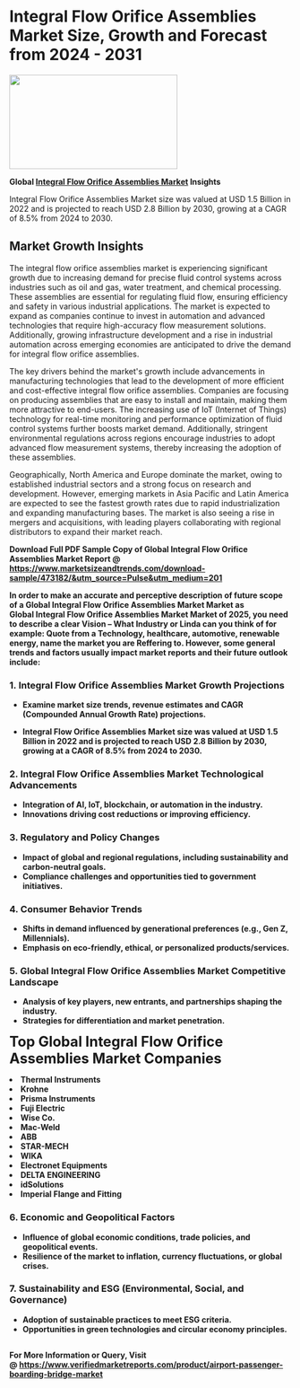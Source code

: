 <H1>Integral Flow Orifice Assemblies Market Size, Growth and Forecast from 2024 - 2031</H1><img class="aligncenter size-medium wp-image-584254" src="https://thirdeyenews.in/wp-content/uploads/2024/09/Global-Market-Research-300x168.jpeg" alt="" width="300" height="168" /><p><strong>Global&nbsp;<a href="https://www.marketsizeandtrends.com/download-sample/473182/&amp;utm_source=Pulse&amp;utm_medium=201">Integral Flow Orifice Assemblies Market</a> Insights</strong></p><p>Integral Flow Orifice Assemblies Market size was valued at USD 1.5 Billion in 2022 and is projected to reach USD 2.8 Billion by 2030, growing at a CAGR of 8.5% from 2024 to 2030.</p><p><h2>Market Growth Insights</h2> <p>The integral flow orifice assemblies market is experiencing significant growth due to increasing demand for precise fluid control systems across industries such as oil and gas, water treatment, and chemical processing. These assemblies are essential for regulating fluid flow, ensuring efficiency and safety in various industrial applications. The market is expected to expand as companies continue to invest in automation and advanced technologies that require high-accuracy flow measurement solutions. Additionally, growing infrastructure development and a rise in industrial automation across emerging economies are anticipated to drive the demand for integral flow orifice assemblies.</p> <p><strong></strong></p> <p>The key drivers behind the market's growth include advancements in manufacturing technologies that lead to the development of more efficient and cost-effective integral flow orifice assemblies. Companies are focusing on producing assemblies that are easy to install and maintain, making them more attractive to end-users. The increasing use of IoT (Internet of Things) technology for real-time monitoring and performance optimization of fluid control systems further boosts market demand. Additionally, stringent environmental regulations across regions encourage industries to adopt advanced flow measurement systems, thereby increasing the adoption of these assemblies.</p> <p>Geographically, North America and Europe dominate the market, owing to established industrial sectors and a strong focus on research and development. However, emerging markets in Asia Pacific and Latin America are expected to see the fastest growth rates due to rapid industrialization and expanding manufacturing bases. The market is also seeing a rise in mergers and acquisitions, with leading players collaborating with regional distributors to expand their market reach.</p> <p><strong></p><p><span class=""><strong>Download Full PDF Sample Copy of Global Integral Flow Orifice Assemblies Market Report</strong> @ <a href="https://www.marketsizeandtrends.com/download-sample/473182/&amp;utm_source=Pulse&amp;utm_medium=201" target="_blank">https://www.marketsizeandtrends.com/download-sample/473182/&amp;utm_source=Pulse&amp;utm_medium=201</a></span></p><p>In order to make an accurate and perceptive description of future scope of a Global&nbsp;Integral Flow Orifice Assemblies Market Market as Global&nbsp;Integral Flow Orifice Assemblies Market Market of 2025, you need to describe a clear Vision &ndash; What Industry or Linda can you think of for example: Quote from a Technology, healthcare, automotive, renewable energy, name the market you are Reffering to. However, some general trends and factors usually impact market reports and their future outlook include:</p><h3>1.&nbsp;<strong>Integral Flow Orifice Assemblies Market Growth Projections</strong></h3><ul><li>Examine market size trends, revenue estimates and CAGR (Compounded Annual Growth Rate) projections.</li><li><p>Integral Flow Orifice Assemblies Market size was valued at USD 1.5 Billion in 2022 and is projected to reach USD 2.8 Billion by 2030, growing at a CAGR of 8.5% from 2024 to 2030.</p></li></ul><h3>2.&nbsp;<strong>Integral Flow Orifice Assemblies Market Technological Advancements</strong></h3><ul><li>Integration of AI, IoT, blockchain, or automation in the industry.</li><li>Innovations driving cost reductions or improving efficiency.</li></ul><h3>3.&nbsp;<strong>Regulatory and Policy Changes</strong></h3><ul><li>Impact of global and regional regulations, including sustainability and carbon-neutral goals.</li><li>Compliance challenges and opportunities tied to government initiatives.</li></ul><h3>4.&nbsp;<strong>Consumer Behavior Trends</strong></h3><ul><li>Shifts in demand influenced by generational preferences (e.g., Gen Z, Millennials).</li><li>Emphasis on eco-friendly, ethical, or personalized products/services.</li></ul><h3>5.&nbsp;<strong>Global Integral Flow Orifice Assemblies Market Competitive Landscape</strong></h3><ul><li>Analysis of key players, new entrants, and partnerships shaping the industry.</li><li>Strategies for differentiation and market penetration.</li></ul><p data-pm-slice="1 1 []"><span style="color: inherit; font-family: inherit; font-size: 25px;">Top Global Integral Flow Orifice Assemblies Market Companies</span></p><div class="" data-test-id=""><p><li>Thermal Instruments</li><li> Krohne</li><li> Prisma Instruments</li><li> Fuji Electric</li><li> Wise Co.</li><li> Mac-Weld</li><li> ABB</li><li> STAR-MECH</li><li> WIKA</li><li> Electronet Equipments</li><li> DELTA ENGINEERING</li><li> idSolutions</li><li> Imperial Flange and Fitting</li></p></div><h3>6.&nbsp;<strong>Economic and Geopolitical Factors</strong></h3><ul><li>Influence of global economic conditions, trade policies, and geopolitical events.</li><li>Resilience of the market to inflation, currency fluctuations, or global crises.</li></ul><h3>7.&nbsp;<strong>Sustainability and ESG (Environmental, Social, and Governance)</strong></h3><ul><li>Adoption of sustainable practices to meet ESG criteria.</li><li>Opportunities in green technologies and circular economy principles.</li></ul><h2><strong style="font-size: 14px;">For More Information or Query, Visit @&nbsp;</strong><a style="background-color: #ffffff; font-size: 14px;" href="https://www.marketsizeandtrends.com/report/integral-flow-orifice-assemblies-market/" target="_blank">https://www.verifiedmarketreports.com/product/airport-passenger-boarding-bridge-market</a></h2>
